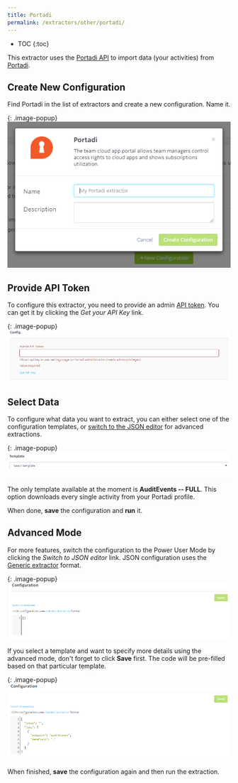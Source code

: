 ```yaml
---
title: Portadi
permalink: /extractors/other/portadi/
---
```


* TOC
{:toc}

This extractor uses the [Portadi API](http://docs.portadi.apiary.io/) to import data (your activities) 
from [Portadi](https://www.portadi.com/). 

## Create New Configuration
Find Portadi in the list of extractors and create a new configuration. Name it.

{: .image-popup}
![Screenshot - Portadi New Configuration](/extractors/other/portadi/01-new_configuration.png)

## Provide API Token
To configure this extractor, you need to provide an admin [API token](https://app.portadi.com/#!/settings).
You can get it by clicking the *Get your API Key* link. 

{: .image-popup}
![Screenshot - Portadi API Token](/extractors/other/portadi/02-token.png)

## Select Data
To configure what data you want to extract, you can either select one of the configuration templates, or [switch to the JSON editor](/extractors/other/portadi/#advanced-mode) for advanced extractions.  

{: .image-popup}
![Screenshot - Portadi Template](/extractors/other/portadi/03-template.png)

The only template available at the moment is **AuditEvents -- FULL**. This option downloads every single activity 
from your Portadi profile.

When done, **save** the configuration and **run** it.

## Advanced Mode 
For more features, switch the configuration to the Power User Mode by clicking the *Switch to JSON editor* link.
JSON configuration uses the [Generic extractor](https://developers.keboola.com/extend/generic-extractor/) format.

{: .image-popup}
![Screenshot - Portadi Advanced Mode](/extractors/other/portadi/04-advanced-mode.png)

If you select a template and want to specify more details using the advanced mode, don't forget to click
**Save** first. The code will be pre-filled based on that particular template.

{: .image-popup}
![Screenshot - Portadi JSON pre-filled](/extractors/other/portadi/05-json-prefilled.png)

When finished, **save** the configuration again and then run the extraction.

